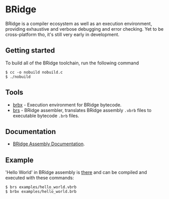 # BRidge

BRidge is a compiler ecosystem as well as an execution environment, providing exhaustive and verbose debugging and error checking.
Yet to be cross-platform tho, it's still very early in development.

## Getting started

To build all of the BRidge toolchain, run the following command
```console
$ cc -o nobuild nobuild.c
$ ./nobuild
```

## Tools
- [brbx](src/brbx.c) - Execution environment for BRidge bytecode.
- [brs](src/brs.c) - BRidge assembler, translates BRidge assembly `.vbrb` files to executable bytecode `.brb` files.

## Documentation

- [BRidge Assembly Documentation](docs/brb.md).

## Example
'Hello World' in BRidge assembly is [there](examples/hello_world.vbrb) and can be compiled and executed with these commands:
```console
$ brs examples/hello_world.vbrb
$ brbx examples/hello_world.brb
```

